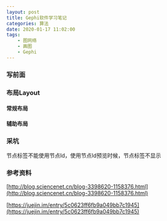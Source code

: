 ```yaml
---
layout: post
title: Gephi软件学习笔记
categories: 算法
date: 2020-01-17 11:02:00
tags:
    - 图网络
    - 画图
    - Gephi
---
```

### 写前面

### 布局Layout

#### 常规布局

#### 辅助布局

### 采坑

节点标签不能使用节点Id，使用节点Id预览时候，节点标签不显示

### 参考资料
[http://blog.sciencenet.cn/blog-3398620-1158376.html](http://blog.sciencenet.cn/blog-3398620-1158376.html)

[https://juejin.im/entry/5c0623ff6fb9a049bb7c1945](https://juejin.im/entry/5c0623ff6fb9a049bb7c1945)
